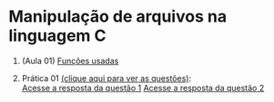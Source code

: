 # Manipulação de arquivos na linguagem C

1.  (Aula 01) [Funções usadas](https://github.com/roscibely/algorithms-and-data-structure/blob/main/arquivos/manipular_arquivos.c)

2. Prática 01 [(clique aqui para ver as questões)](https://github.com/roscibely/algorithms-and-data-structure/blob/develop/arquivos/quest%C3%B5es-pr%C3%A1tica-01-arquivos.pdf):  
    [Acesse a resposta da questão 1](https://github.com/roscibely/algorithms-and-data-structure/blob/main/arquivos/pratica-01-questao-1.c) 
    [Acesse a resposta da questão 2](https://github.com/roscibely/algorithms-and-data-structure/blob/develop/arquivos/pratica-01-questao-2.c) 
